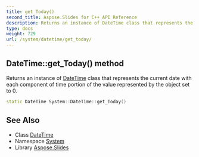 ```yaml
---
title: get_Today()
second_title: Aspose.Slides for C++ API Reference
description: Returns an instance of DateTime class that represents the current date with each component of time portion of the value represented by the object set to 0.
type: docs
weight: 729
url: /system/datetime/get_today/
---
```

## DateTime::get_Today() method


Returns an instance of [DateTime](../) class that represents the current date with each component of time portion of the value represented by the object set to 0.

```cpp
static DateTime System::DateTime::get_Today()
```

## See Also

* Class [DateTime](../)
* Namespace [System](../../)
* Library [Aspose.Slides](../../../)
